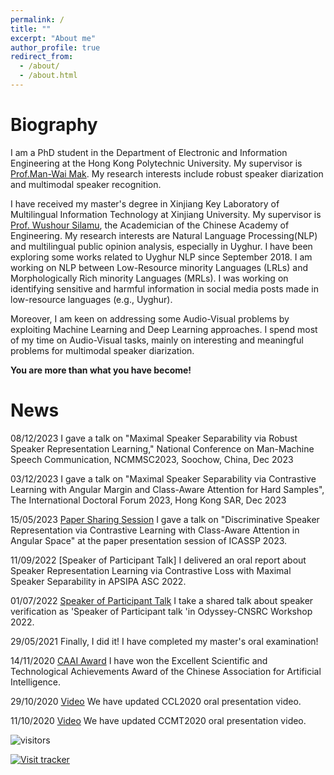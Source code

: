 ```yaml
---
permalink: /
title: ""
excerpt: "About me"
author_profile: true
redirect_from: 
  - /about/
  - /about.html
---
```

Biography
======
I am a PhD student in the Department of Electronic and Information Engineering at the Hong Kong Polytechnic University. My supervisor is [Prof.Man-Wai Mak](http://www.eie.polyu.edu.hk/~mwmak/). My research interests include robust speaker diarization and multimodal speaker recognition.

I have received my master's degree in Xinjiang Key Laboratory of Multilingual Information Technology at Xinjiang University. My supervisor is [Prof. Wushour Silamu](http://it.xju.edu.cn/info/1142/1361.htm), the Academician of the Chinese Academy of Engineering. My research interests are Natural Language Processing(NLP) and multilingual public opinion analysis, especially in Uyghur. I have been exploring some works related to Uyghur NLP since September 2018. I am working on NLP between Low-Resource minority Languages (LRLs) and Morphologically Rich minority Languages (MRLs). I was working on identifying sensitive and harmful information in social media posts made in low-resource languages (e.g., Uyghur).

Moreover, I am keen on addressing some Audio-Visual problems by exploiting Machine Learning and Deep Learning approaches. I spend most of my time on Audio-Visual tasks, mainly on interesting and meaningful problems for multimodal speaker diarization.

**You are more than what you have become!**

News
======

08/12/2023 I gave a talk on "Maximal Speaker Separability via Robust Speaker Representation Learning," National Conference on Man-Machine Speech Communication, NCMMSC2023, Soochow, China, Dec 2023
 
03/12/2023 I gave a talk on "Maximal Speaker Separability via Contrastive Learning with Angular Margin and Class-Aware Attention for Hard Samples", The International Doctoral Forum 2023, Hong Kong SAR, Dec 2023

15/05/2023 [Paper Sharing Session](https://www.bilibili.com/video/BV1y8411S7Qg/?spm_id_from=333.999.0.0&vd_source=72429a47df312126433e0bb950f77049) I gave a talk on "Discriminative Speaker Representation via Contrastive Learning with Class-Aware Attention in Angular Space" at the paper presentation session of ICASSP 2023.

11/09/2022 [Speaker of Participant Talk] I delivered an oral report about Speaker Representation Learning via Contrastive Loss with Maximal Speaker Separability in APSIPA ASC 2022.

01/07/2022 [Speaker of Participant Talk](https://www.bilibili.com/video/BV18S4y1p7xY?p=8&vd_source=72429a47df312126433e0bb950f77049&t=0.9) I take a shared talk about speaker verification as 'Speaker of Participant talk 'in Odyssey-CNSRC Workshop 2022.

29/05/2021 Finally, I did it! I have completed my master's oral examination!

14/11/2020 [CAAI Award](https://mp.weixin.qq.com/s/HgcGxSYnunYZaDQIU7Tjuw) I have won the Excellent Scientific and Technological Achievements Award of the Chinese Association for Artificial Intelligence.

29/10/2020 [Video](https://hub.baai.ac.cn/view/3391) We have updated CCL2020 oral presentation video.

11/10/2020 [Video](https://www.bilibili.com/video/BV1PD4y197ma?p=6) We have updated CCMT2020 oral presentation video.

![visitors](https://visitor-badge.glitch.me/badge?page_id=shanmon110.github.io)

[![Visit tracker](https://clustrmaps.com/map_v2.png?cl=ffffff&w=300&t=tt&d=OAgNznmdz5Fw3L7FYL-Pj_2xqMjFZiO76BaC6AWvMzs)](https://clustrmaps.com/site/1bnha)
